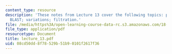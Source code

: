 ```yaml
---
content_type: resource
description: 'These notes from Lecture 13 cover the following topics: pigeonhole principle;
  BLAST; variations; filtration.'
file: /media/https%3A/open-learning-course-data-rc.s3.amazonaws.com/18-417-introduction-to-computational-molecular-biology-fall-2004/08cd50dd8f78529b51b90101f2617f36_lecture_13.pdf
file_type: application/pdf
resourcetype: Document
title: lecture_13.pdf
uid: 08cd50dd-8f78-529b-51b9-0101f2617f36
---
```

